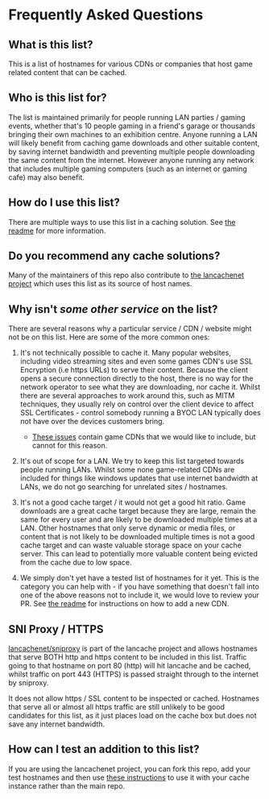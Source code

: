 # Frequently Asked Questions

## What is this list?

This is a list of hostnames for various CDNs or companies that host game related content that can be cached.

## Who is this list for?

The list is maintained primarily for people running LAN parties / gaming events, whether that's 10 people gaming in a friend's garage or thousands bringing their own machines to an exhibition centre. Anyone running a LAN will likely benefit from caching game downloads and other suitable content, by saving internet bandwidth and preventing multiple people downloading the same content from the internet. However anyone running any network that includes multiple gaming computers (such as an internet or gaming cafe) may also benefit.

## How do I use this list?

There are multiple ways to use this list in a caching solution. See [the readme](https://github.com/uklans/cache-domains#usage) for more information.

## Do you recommend any cache solutions?

Many of the maintainers of this repo also contribute to [the lancachenet project](https://github.com/lancachenet/monolithic) which uses this list as its source of host names.

## Why isn't *some other service* on the list?

There are several reasons why a particular service / CDN / website might not be on this list. Here are some of the more common ones:

1. It's not technically possible to cache it. Many popular websites, including video streaming sites and even some games CDN's use SSL Encryption (i.e https URLs) to serve their content. Because the client opens a secure connection directly to the host, there is no way for the network operator to see what they are downloading, nor cache it. Whilst there are several approaches to work around this, such as MITM techniques, they usually rely on control over the client device to affect SSL Certificates - control somebody running a BYOC LAN typically does not have over the devices customers bring.

   - [These issues](https://github.com/uklans/cache-domains/issues?q=is%3Aissue+is%3Aopen+label%3Ahttps-cantfix) contain game CDNs that we would like to include, but cannot for this reason.

2. It's out of scope for a LAN. We try to keep this list targeted towards people running LANs. Whilst some none game-related CDNs are included for things like windows updates that use internet bandwidth at LANs, we do not go searching for unrelated sites / hostnames.

3. It's not a good cache target / it would not get a good hit ratio. Game downloads are a great cache target because they are large, remain the same for every user and are likely to be downloaded multiple times at a LAN. Other hostnames that only serve dynamic or media files, or content that is not likely to be downloaded multiple times is not a good cache target and can waste valuable storage space on your cache server. This can lead to potentially more valuable content being evicted from the cache due to low space.

4. We simply don't yet have a tested list of hostnames for it yet. This is the category you can help with - if you have something that doesn't fall into one of the above reasons not to include it, we would love to review your PR. See [the readme](https://github.com/uklans/cache-domains) for instructions on how to add a new CDN.

## SNI Proxy / HTTPS

[lancachenet/sniproxy](https://github.com/lancachenet/sniproxy) is part of the lancache project and allows hostnames that serve BOTH http and https content to be included in this list. Traffic going to that hostname on port 80 (http) will hit lancache and be cached, whilst traffic on port 443 (HTTPS) is passed straight through to the internet by sniproxy.

It does not allow https / SSL content to be inspected or cached. Hostnames that serve all or almost all https traffic are still unlikely to be good candidates for this list, as it just places load on the cache box but does not save any internet bandwidth.

## How can I test an addition to this list?

If you are using the lancachenet project, you can fork this repo, add your test hostnames and then use [these instructions](https://github.com/lancachenet/lancache-dns#custom-forksbranches) to use it with your cache instance rather than the main repo.
